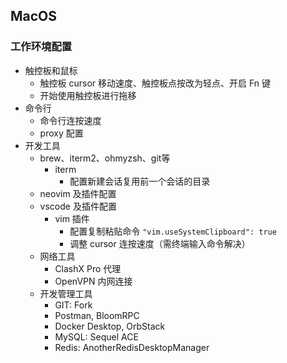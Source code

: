 ## MacOS
### 工作环境配置
- 触控板和鼠标
  - 触控板 cursor 移动速度、触控板点按改为轻点、开启 Fn 键
  - 开始使用触控板进行拖移
- 命令行
  - 命令行连按速度
  - proxy 配置
- 开发工具
  - brew、iterm2、ohmyzsh、git等
    - iterm
      - 配置新建会话复用前一个会话的目录
  - neovim 及插件配置
  - vscode 及插件配置
    - vim 插件
      - 配置复制粘贴命令 `"vim.useSystemClipboard": true`
      - 调整 cursor 连按速度（需终端输入命令解决）
  - 网络工具
    - ClashX Pro 代理
    - OpenVPN 内网连接
  - 开发管理工具
    - GIT: Fork
    - Postman, BloomRPC
    - Docker Desktop, OrbStack
    - MySQL: Sequel ACE
    - Redis: AnotherRedisDesktopManager
